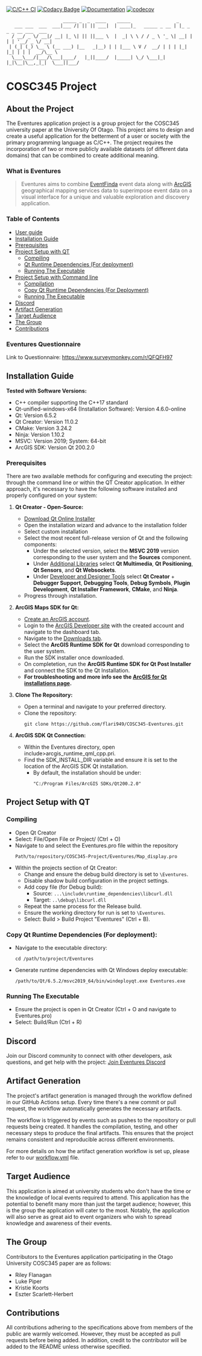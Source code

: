 [![C/C++ CI](https://github.com/flari949/COSC345-Eventures/actions/workflows/workflow.yml/badge.svg)](https://github.com/flari949/COSC345-Eventures/actions/workflows/workflow.yml)
[![Codacy Badge](https://app.codacy.com/project/badge/Grade/198761ccc0644b26b6df4f6158db10e4)](https://app.codacy.com/gh/flari949/COSC345-Eventures/dashboard?utm_source=gh&utm_medium=referral&utm_content=&utm_campaign=Badge_grade)
[![Documentation](https://codedocs.xyz/lukePiper03/COSC345-Eventures.svg)](https://codedocs.xyz/lukePiper03/COSC345-Eventures/)
[![codecov](https://codecov.io/gh/flari949/COSC345-Eventures/graph/badge.svg?token=FQWN4J2M0E)](https://codecov.io/gh/flari949/COSC345-Eventures)
```
                     _____ _  _  ____    _____                 _                       
   ___ ___  ___  ___|___ /| || || ___|  | ____|_   _____ _ __ | |_ _   _ _ __ ___  ___ 
  / __/ _ \/ __|/ __| |_ \| || ||___ \  |  _| \ \ / / _ \ '_ \| __| | | | '__/ _ \/ __|
 | (_| (_) \__ \ (__ ___) |__   _|__) | | |___ \ V /  __/ | | | |_| |_| | | |  __/\__ \
  \___\___/|___/\___|____/   |_||____/  |_____| \_/ \___|_| |_|\__|\__,_|_|  \___||___/
```
# COSC345 Project
## About the Project
The Eventures application project is a group project for the COSC345 university paper at the University Of Otago. This project aims to design and create a useful application for the betterment of a user or society with the primary programming language as C/C++. The project requires the incorporation of two or more publicly available datasets (of different data domains) that can be combined to create additional meaning.

### What is Eventures
> Eventures aims to combine [EventFinda](eventfinda.co.nz) event data along with [ArcGIS](https://www.arcgis.com/apps/mapviewer/index.html) geographical mapping services data to superimpose event data on a visual interface for a unique and valuable exploration and discovery application.

### Table of Contents
- [User guide](#user-guide)
- [Installation Guide](#installation-guide)
- [Prerequisites](#prerequisites)
- [Project Setup with QT](#project-setup-with-qt)
  - [Compiling](#compiling)
  - [Qt Runtime Dependencies (For deployment)](#copy-qt-runtime-dependencies-for-deployment)
  - [Running The Executable](#running-the-executable)
- [Project Setup with Command line](#project-setup-with-command-line)
  - [Compilation](#compilation)
  - [Copy Qt Runtime Dependencies (For Deployment)](#copy-qt-runtime-dependencies-for-deployment)
  - [Running The Executable](#running-the-executable)
- [Discord](#discord)
- [Artifact Generation](#artifact-generation)
- [Target Audience](#target-audience)
- [The Group](#the-group)
- [Contributions](#contributions)

### Eventures Questionnaire
Link to Questionnaire: https://www.surveymonkey.com/r/QFQFH97


## Installation Guide
**Tested with Software Versions:**
- C++ compiler supporting the C++17 standard
- Qt-unified-windows-x64 (Installation Software): Version 4.6.0-online
- Qt: Version 6.5.2
- Qt Creator: Version 11.0.2
- CMake: Version 3.24.2
- Ninja: Version 1.10.2
- MSVC: Version 2019; System: 64-bit
- ArcGIS SDK: Version Qt 200.2.0


### Prerequisites
There are two available methods for configuring and executing the project: through the command line or within the QT Creator application. In either approach, it's necessary to have the following software installed and properly configured on your system:

1. **Qt Creator - Open-Source:**
   - [Download Qt Online Installer](https://www.qt.io/download-open-source)
   - Open the installation wizard and advance to the installation folder
   - Select custom installation
   - Select the most recent full-release version of Qt and the following components:
     - Under the selected version, select the **MSVC 2019** version corresponding to the user system and the **Sources** component.
     - Under <ins>Additional Libraries</ins> select **Qt Multimedia**, **Qt Positioning**, **Qt Sensors**, and **Qt Websockets**.
     - Under <ins>Developer and Designer Tools</ins> select **Qt Creator** + **Debugger Support**, **Debugging Tools**, **Debug Symbols**, **Plugin Development**, **Qt Installer Framework**, **CMake**, and **Ninja**. 
   - Progress through installation.
  
2. **ArcGIS Maps SDK for Qt:**
   - [Create an ArcGIS account](https://www.arcgis.com/sharing/rest/oauth2/signup?client_id=arcgisonline&redirect_uri=http://www.arcgis.com&response_type=token).
   - Login to the [ArcGIS Developer site](https://developers.arcgis.com/dashboard/) with the created account and navigate to the dashboard tab.
   - Navigate to the [Downloads tab](https://developers.arcgis.com/downloads/).
   - Select the **ArcGIS Runtime SDK for Qt** download corresponding to the user system.
   - Run the SDK installer once downloaded.
   - On completetion, run the **ArcGIS Runtime SDK for Qt Post Installer** and connect the SDK to the Qt Installation.
   - **For troubleshooting and more info see the [ArcGIS for Qt installations page](https://developers.arcgis.com/qt/install-and-set-up/).**

3. **Clone The Repository:**
   - Open a terminal and navigate to your preferred directory.
   - Clone the repository:
     ```
     git clone https://github.com/flari949/COSC345-Eventures.git
     ```
4. **ArcGIS SDK Qt Connection:**
   - Within the Eventures directory, open include>arcgis_runtime_qml_cpp.pri.
   - Find the SDK_INSTALL_DIR variable and ensure it is set to the location of the ArcGIS SDK Qt installation.
     - By default, the installation should be under:
       ```
       "C:/Program Files/ArcGIS SDKs/Qt200.2.0"
       ```

## Project Setup with QT
### **Compiling**
- Open Qt Creator
- Select: File/Open File or Project/ (Ctrl + O)
- Navigate to and select the Eventures.pro file within the repository
    ```
    Path/to/repository/COSC345-Project/Eventures/Map_display.pro
    ```
- Within the projects section of Qt Creator:
  - Change and ensure the debug build directory is set to `\Eventures`.
  - Disable shadow build configuration in the project settings.
  - Add copy file (for Debug build):
    - Source: `...\include\runtime_dependencies\libcurl.dll`
    - Target: `..\debug\libcurl.dll` 
  - Repeat the same process for the Release build.
  - Ensure the working directory for run is set to `\Eventures`.
  - Select: Build > Build Project "Eventures" (Ctrl + B).

### **Copy Qt Runtime Dependencies (For deployment):**
- Navigate to the executable directory:
    ```
    cd /path/to/project/Eventures
    ```
- Generate runtime dependencies with Qt Windows deploy executable:
    ```
    /path/to/Qt/6.5.2/msvc2019_64/bin/windeployqt.exe Eventures.exe
    ```

### **Running The Executable**
- Ensure the project is open in Qt Creator (Ctrl + O and navigate to Eventures.pro)
- Select: Build/Run (Ctrl + R)


## Discord
Join our Discord community to connect with other developers, ask questions, and get help with the project:
[Join Eventures Discord](https://discord.gg/YpR748V89w)

## Artifact Generation
The project's artifact generation is managed through the workflow defined in our GitHub Actions setup. Every time there's a new commit or pull request, the workflow automatically generates the necessary artifacts.

The workflow is triggered by events such as pushes to the repository or pull requests being created. It handles the compilation, testing, and other necessary steps to produce the final artifacts. This ensures that the project remains consistent and reproducible across different environments.

For more details on how the artifact generation workflow is set up, please refer to our [workflow.yml](/.github/workflows/workflow.yml) file.

## Target Audience
This application is aimed at university students who don't have the time or the knowledge of local events required to attend. This application has the potential to benefit many more than just the target audience; however, this is the group the application will cater to the most. Notably, the application will also serve as great aid to event organizers who wish to spread knowledge and awareness of their events.

## The Group
Contributors to the Eventures application participating in the Otago University COSC345 paper are as follows:
- Riley Flanagan
- Luke Piper
- Kristie Koorts
- Eszter Scarlett-Herbert

## Contributions
All contributions adhering to the specifications above from members of the public are warmly welcomed. However, they must be accepted as pull requests before being added. In addition, credit to the contributor will be added to the README unless otherwise specified.

